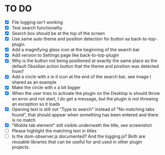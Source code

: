 # TO DO

- [x] File logging isn't working
- [x] Test search functionality
- [x] Search box should be at the top of the screen
- [x] Use same auto theme and position detection for button as back-to-top-plugin
- [x] Add a magnifying glass icon at the beginning of the search bar
- [x] Add version to Settings page like back-to-top-plugin
- [x] Why is the button not being positioned at exactly the same place as the default Obsidian action button that the theme and position was detected from?
- [x] Add a circle with x in it icon at the end of the search bar, see image I shared as an example
- [x] Make the circle with x a bit bigger
- [x] When the user tries to activate the plugin on the Desktop is should throw an error and not start, I do get a message, but the plugin is not throwing an exception so it loads
- [x] Opening text is still not "Type to search" instead of "No matching tabs found", that should appear when something has been entered and there is no match
- [x] "Mobile tab element" still visible underneath the title, see screenshot
- [ ] Please highlight the matching text in titles
- [ ] Is the dom-observer.js documented? And the logging.js? Both are reusable libraries that can be useful for and used in other plugin projects.